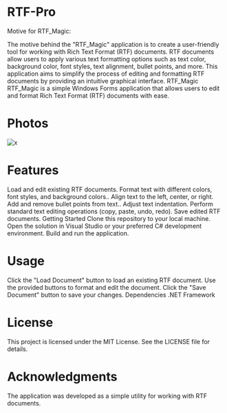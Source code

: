 # RTF-Pro
Motive for RTF_Magic:

The motive behind the "RTF_Magic" application is to create a user-friendly tool for working with Rich Text Format (RTF) documents. RTF documents allow users to apply various text formatting options such as text color, background color, font styles, text alignment, bullet points, and more. This application aims to simplify the process of editing and formatting RTF documents by providing an intuitive graphical interface.
RTF_Magic
RTF_Magic is a simple Windows Forms application that allows users to edit and format Rich Text Format (RTF) documents with ease.
# Photos
![x](https://github.com/RoggersAnguzu/RTF-Pro/assets/141458053/23027570-eb93-4f8a-aa3c-d5c98cf78b41)

# Features
Load and edit existing RTF documents.
Format text with different colors, font styles, and background colors..
Align text to the left, center, or right.
Add and remove bullet points from text..
Adjust text indentation.
Perform standard text editing operations (copy, paste, undo, redo).
Save edited RTF documents.
Getting Started
Clone this repository to your local machine.
Open the solution in Visual Studio or your preferred C# development environment.
Build and run the application.
# Usage
Click the "Load Document" button to load an existing RTF document.
Use the provided buttons to format and edit the document.
Click the "Save Document" button to save your changes.
Dependencies
.NET Framework
# License
This project is licensed under the MIT License. See the LICENSE file for details.

# Acknowledgments
The application was developed as a simple utility for working with RTF documents.
